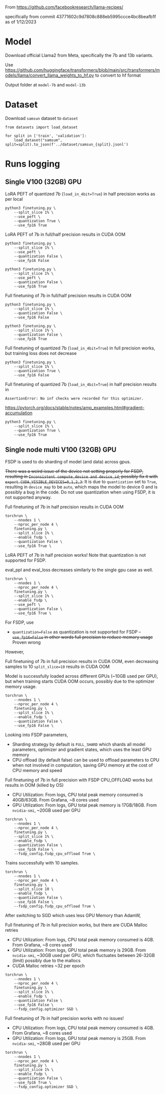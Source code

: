 From https://github.com/facebookresearch/llama-recipes/

specifically from commit 43771602c9d7808c888eb5995ccce4bc8beafb1f as of 1/12/2023

# Model

Download official Llama2 from Meta, specifically the 7b and 13b variants.

Use https://github.com/huggingface/transformers/blob/main/src/transformers/models/llama/convert_llama_weights_to_hf.py to convert to hf format

Output folder at `model-7b` and `model-13b`

# Dataset

Download `samsun` dataset to `dataset`

```
from datasets import load_dataset

for split in ['train', 'validation']:
    load_dataset("samsum", split=split).to_json(f'../dataset/samsun_{split}.jsonl')
````
# Runs logging

## Single V100 (32GB) GPU

LoRA PEFT of quantized 7b (`load_in_4bit=True`) in half precision works as per local

```
python3 finetuning.py \
    --split_slice 1% \
    --use_peft \
    --quantization True \
    --use_fp16 True
```

LoRA PEFT of 7b in full/half precision results in CUDA OOM

```
python3 finetuning.py \
    --split_slice 1% \
    --use_peft \
    --quantization False \
    --use_fp16 False
```

```
python3 finetuning.py \
    --split_slice 1% \
    --use_peft \
    --quantization False \
    --use_fp16 True
```

Full finetuning of 7b in full/half precision results in CUDA OOM

```
python3 finetuning.py \
    --split_slice 1% \
    --quantization False \
    --use_fp16 False
```
```
python3 finetuning.py \
    --split_slice 1% \
    --quantization False \
    --use_fp16 True
```

Full finetuning of quantized 7b (`load_in_4bit=True`) in full precision works, but training loss does not decrease

```
python3 finetuning.py \
    --split_slice 1% \
    --quantization True \
    --use_fp16 False 
```

Full finetuning of quantized 7b (`load_in_4bit=True`) in half precision results in

`AssertionError: No inf checks were recorded for this optimizer.`

https://pytorch.org/docs/stable/notes/amp_examples.html#gradient-accumulation


```
python3 finetuning.py \
    --split_slice 1% \
    --quantization True \
    --use_fp16 True 
```

## Single node multi V100 (32GB) GPU

FSDP is used to do sharding of model (and data) across gpus.

~~There was a weird issue of the device not setting properly for FSDP, resulting in `Inconsistent compute_device and device_id`, possibly fix it with `export CUDA_VISIBLE_DEVICES=0,1,2,3`.~~ It is due to `quantization` set to `True`, resulting in `device_map` to be `auto`, which maps the model to device 0 and is possibly a bug in the code. Do not use quantization when using FSDP, it is not supported anyway.

Full finetuning of 7b in half precision results in CUDA OOM

```
torchrun \
    --nnodes 1 \
    --nproc_per_node 4 \
    finetuning.py \
    --split_slice 1% \
    --enable_fsdp \
    --quantization False \
    --use_fp16 True \
```

LoRA PEFT of 7b in half precision works! Note that quantization is not supported for FSDP.

eval_ppl and eval_loss decreases similarly to the single gpu case as well.

```
torchrun \
    --nnodes 1 \
    --nproc_per_node 4 \
    finetuning.py \
    --split_slice 1% \
    --enable_fsdp \
    --use_peft \
    --quantization False \
    --use_fp16 True \
```

For FSDP, use 

- `quantization=False` as quantization is not supported for FSDP
~~- `use_fp16=False` in other words full precision to reduce memory usage~~ Proven wrong

However, 

Full finetuning of 7b in full precision results in CUDA OOM, even decreasing samples to 10 `split_slice=10` results in CUDA OOM

Model is successfully loaded across different GPUs (~10GB used per GPU), but when training starts CUDA OOM occurs, possibly due to the optimizer memory usage.

```
torchrun \
    --nnodes 1 \
    --nproc_per_node 4 \
    finetuning.py \
    --split_slice 1% \
    --enable_fsdp \
    --quantization False \
    --use_fp16 False \
```

Looking into FSDP parameters,

- Sharding strategy by default is `FULL_SHARD` which shards all model parameters, optimizer and gradient states, which uses the least GPU memory
- CPU offload (by default false) can be used to offload parameters to CPU when not involved in computation, saving GPU memory at the cost of CPU memory and speed

Full finetuning of 7b in full precision with FSDP CPU_OFFLOAD works but results in OOM (killed by OS)

- CPU Utilization: From logs, CPU total peak memory consumed is 40GB/63GB. From Grafana, ~8 cores used
- GPU Utilization: From logs, GPU total peak memory is 17GB/18GB. From `nvidia-smi`, ~20GB used per GPU

```
torchrun \
    --nnodes 1 \
    --nproc_per_node 4 \
    finetuning.py \
    --split_slice 1% \
    --enable_fsdp \
    --quantization False \
    --use_fp16 False \
    --fsdp_config.fsdp_cpu_offload True \
```

Trains successfully with 10 samples.

```
torchrun \
    --nnodes 1 \
    --nproc_per_node 4 \
    finetuning.py \
    --split_slice 10 \
    --enable_fsdp \
    --quantization False \
    --use_fp16 False \
    --fsdp_config.fsdp_cpu_offload True \
```

After switching to SGD which uses less GPU Memory than AdamW,

Full finetuning of 7b in full precision works, but there are CUDA Malloc retries

- CPU Utilization: From logs, CPU total peak memory consumed is 4GB. From Grafana, ~8 cores used
- GPU Utilization: From logs, GPU total peak memory is 29GB. From `nvidia-smi`, ~30GB used per GPU, which fluctuates between 26-32GB (limit) possibly due to the mallocs
- CUDA Malloc retries ~32 per epoch

```
torchrun \
    --nnodes 1 \
    --nproc_per_node 4 \
    finetuning.py \
    --split_slice 1% \
    --enable_fsdp \
    --quantization False \
    --use_fp16 False \
    --fsdp_config.optimizer SGD \
```

Full finetuning of 7b in half precision works with no issues!

- CPU Utilization: From logs, CPU total peak memory consumed is 4GB. From Grafana, ~8 cores used
- GPU Utilization: From logs, GPU total peak memory is 25GB. From `nvidia-smi`, ~28GB used per GPU

```
torchrun \
    --nnodes 1 \
    --nproc_per_node 4 \
    finetuning.py \
    --split_slice 1% \
    --enable_fsdp \
    --quantization False \
    --use_fp16 True \
    --fsdp_config.optimizer SGD \
```
